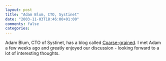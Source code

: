 ```yaml
---
layout: post
title: "Adam Blum, CTO, Systinet"
date: "2003-11-03T18:46:00+01:00"
comments: false
categories: 
---
```


<p>Adam Blum, CTO of Systinet, has a blog called <a href="http://www.coarsegrained.com/blog.php" title="Coarse-grained">Coarse-grained</a>.  I met Adam a few weeks ago and greatly enjoyed our discussion - looking forward to a lot of interesting thoughts.</p>


